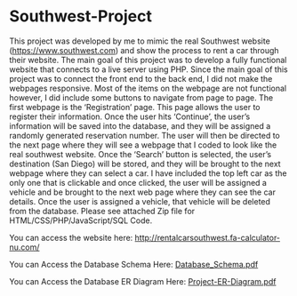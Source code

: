 # Southwest-Project
  This project was developed by me to mimic the real Southwest website (https://www.southwest.com) and show the process to rent a car through their website. The main goal of this project was to develop a fully functional website that connects to a live server using PHP. Since the main goal of this project was to connect the front end to the back end, I did not make the webpages responsive.  Most of the items on the webpage are not functional however, I did include some buttons to navigate from page to page. The first webpage is the ‘Registration’ page. This page allows the user to register their information. Once the user hits ‘Continue’, the user’s information will be saved into the database, and they will be assigned a randomly generated reservation number. The user will then be directed to the next page where they will see a webpage that I coded to look like the real southwest website. Once the ‘Search’ button is selected, the user’s destination (San Diego) will be stored, and they will be brought to the next webpage where they can select a car. I have included the top left car as the only one that is clickable and once clicked, the user will be assigned a vehicle and be brought to the next web page where they can see the car details. Once the user is assigned a vehicle, that vehicle will be deleted from the database.
Please see attached Zip file for HTML/CSS/PHP/JavaScript/SQL Code.


You can access the website here: http://rentalcarsouthwest.fa-calculator-nu.com/


You can Access the Database Schema Here: [Database_Schema.pdf](https://github.com/mcaffarelli/Southwest-Project/files/9594076/Database_Schema.pdf)

You can Access the Database ER Diagram Here: [Project-ER-Diagram.pdf](https://github.com/mcaffarelli/Southwest-Project/files/9594077/Project-ER-Diagram.pdf)
